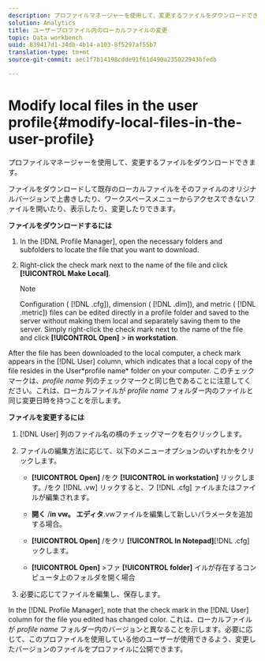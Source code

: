 ```yaml
---
description: プロファイルマネージャーを使用して、変更するファイルをダウンロードできます。
solution: Analytics
title: ユーザープロファイル内のローカルファイルの変更
topic: Data workbench
uuid: 839417d1-34db-4b14-a103-8f5297af55b7
translation-type: tm+mt
source-git-commit: aec1f7b14198cdde91f61d490a235022943bfedb

---
```



# Modify local files in the user profile{#modify-local-files-in-the-user-profile}

プロファイルマネージャーを使用して、変更するファイルをダウンロードできます。

ファイルをダウンロードして既存のローカルファイルをそのファイルのオリジナルバージョンで上書きしたり、ワークスペースメニューからアクセスできないファイルを開いたり、表示したり、変更したりできます。

**ファイルをダウンロードするには**

1. In the [!DNL Profile Manager], open the necessary folders and subfolders to locate the file that you want to download.
1. Right-click the check mark next to the name of the file and click **[!UICONTROL Make Local]**.

   >[!NOTE]
   >
   >Configuration ( [!DNL .cfg]), dimension ( [!DNL .dim]), and metric ( [!DNL .metric]) files can be edited directly in a profile folder and saved to the server without making them local and separately saving them to the server. Simply right-click the check mark next to the name of the file and click **[!UICONTROL Open]** > **in workstation**.

After the file has been downloaded to the local computer, a check mark appears in the [!DNL User] column, which indicates that a local copy of the file resides in the User\*profile name* folder on your computer. このチェックマークは、*profile name* 列のチェックマークと同じ色であることに注意してください。これは、ローカルファイルが *profile name* フォルダー内のファイルと同じ変更日時を持つことを示します。

**ファイルを変更するには**

1. [!DNL User] 列のファイル名の横のチェックマークを右クリックします。
1. ファイルの編集方法に応じて、以下のメニューオプションのいずれかをクリックします。

   * **[!UICONTROL Open]** /をク **[!UICONTROL in workstation]** リックします。/をク [!DNL .vw] リックすると、フ [!DNL .cfg] ァイルまたはファイルが編集されます。

   * **開く** /**in vw。 エディタ**.vwファイルを編集して新しいパラメータを追加する場合。

   * **[!UICONTROL Open]** /をクリ **[!UICONTROL In Notepad]**[!DNL .cfg] ックします。

   * **[!UICONTROL Open]** >ファ **[!UICONTROL folder]** イルが存在するコンピュータ上のフォルダを開く場合

1. 必要に応じてファイルを編集し、保存します。

In the [!DNL Profile Manager], note that the check mark in the [!DNL User] column for the file you edited has changed color. これは、ローカルファイルが *profile name* フォルダー内のバージョンと異なることを示します。必要に応じて、このプロファイルを使用している他のユーザーが使用できるよう、変更したバージョンのファイルをプロファイルに公開できます。
